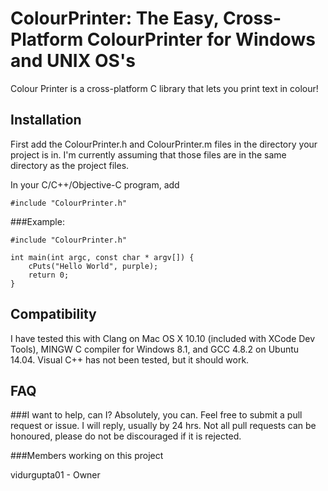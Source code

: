 # ColourPrinter: The Easy, Cross-Platform ColourPrinter for Windows and UNIX OS's

Colour Printer is a cross-platform C library that lets you print text in colour!

## Installation

First add the ColourPrinter.h and ColourPrinter.m files in the directory your project is in. I'm currently assuming that those files are in the same directory as the project files.

In your C/C++/Objective-C program, add

```
#include "ColourPrinter.h"
```

###Example:

```
#include "ColourPrinter.h"

int main(int argc, const char * argv[]) {
    cPuts("Hello World", purple);
    return 0;
}
```

## Compatibility

I have tested this with Clang on Mac OS X 10.10 (included with XCode Dev Tools), MINGW C compiler for Windows 8.1, and GCC 4.8.2 on Ubuntu 14.04.
Visual C++ has not been tested, but it should work.

## FAQ

###I want to help, can I?
Absolutely, you can. Feel free to submit a pull request or issue. I will reply, usually by 24 hrs. Not all pull requests can be honoured, please do not be discouraged if it is rejected.

###Members working on this project

vidurgupta01 - Owner

